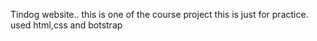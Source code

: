 Tindog website..
this is one of the course project 
this is just for practice.
used html,css and botstrap
